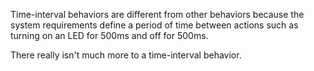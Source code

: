 Time-interval behaviors are different from other behaviors because the system requirements define a period of time between actions such as turning on an LED for 500ms and off for 500ms. 

There really isn't much more to a time-interval behavior.